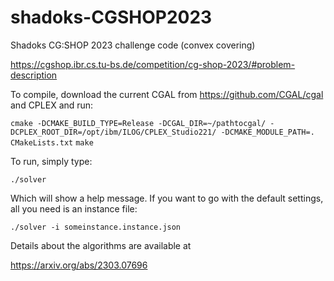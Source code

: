 # shadoks-CGSHOP2023
Shadoks CG:SHOP 2023 challenge code (convex covering)

https://cgshop.ibr.cs.tu-bs.de/competition/cg-shop-2023/#problem-description

To compile, download the current CGAL from https://github.com/CGAL/cgal and CPLEX
and run:

```cmake -DCMAKE_BUILD_TYPE=Release -DCGAL_DIR=~/pathtocgal/ -DCPLEX_ROOT_DIR=/opt/ibm/ILOG/CPLEX_Studio221/ -DCMAKE_MODULE_PATH=.  CMakeLists.txt```
```make```

To run, simply type:

```./solver```

Which will show a help message. If you want to go with the default settings, all you need is an instance file:

```./solver -i someinstance.instance.json```

Details about the algorithms are available at

https://arxiv.org/abs/2303.07696
